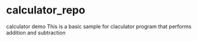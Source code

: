 # calculator_repo
calculator demo
This is a basic sample for claculator program that performs addition and subtraction
